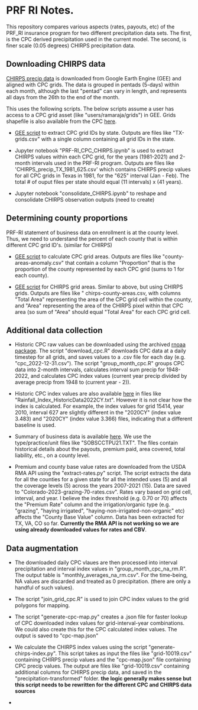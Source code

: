 # PRF RI Notes.

This repository compares various aspects (rates, payouts, etc) of the PRF_RI insurance program for two different precipitation data sets. The first, is the CPC derived precipitation used in the current model. The second, is finer scale (0.05 degrees) CHIRPS precipitation data. 

## Downloading CHIRPS data

[CHIRPS precip data](https://developers.google.com/earth-engine/datasets/catalog/UCSB-CHG_CHIRPS_PENTAD) is downloaded from Google Earth Engine (GEE) and aligned with CPC grids. The data is grouped in pentads (5-days) within each month, although the last "pentad" can vary in length, and represents all days from the 26th to the end of the month. 

This uses the following scripts. The below scripts assume a user has access to a CPC grid asset (like "users/ramaraja/grids") in GEE. Grids shapefile is also available from the CPC [here](https://pubfs-rma.fpac.usda.gov/pub/Miscellaneous_Files/VI_RI_Data/index.html).

- [GEE script](https://code.earthengine.google.com/1134e155755e81a955bebc20df4f9c62) to extract CPC grid IDs by state. Outputs are files like "TX-grids.csv" with a single column containing all grid IDs in the state.

- Jupyter notebook "PRF-RI_CPC_CHIRPS.ipynb" is used to extract CHIRPS values within each CPC grid, for the years (1981-2021) and 2-month intervals used in the PRF-RI program. Outputs are files like 'CHIRPS_precip_TX_1981_625.csv' which contains CHIRPS precip values for all CPC grids in Texas in 1981, for the "625" interval (Jan - Feb). The total # of ouput files per state should equal (11 intervals) x (41 years).

- Jupyter notebook "consolidate_CHIRPS.ipynb" to reshape and consolidate CHIRPS observation outputs (need to create)

## Determining county proportions

PRF-RI statement of business data on enrollment is at the county level. Thus, we need to understand the percent of each county that is within different CPC grid ID's. (similar for CHIRPS) 

- [GEE script](https://code.earthengine.google.com/bb14c742606a6e78d2394e2b79022fb2) to calculate CPC grid areas. Outputs are files like "county-areas-anomaly.csv" that contain a column "Proportion" that is the proportion of the county represented by each CPC grid (sums to 1 for each county).

- [GEE script](https://code.earthengine.google.com/11b9ab34fcaee8ec601e76fc7cb78532) for CHIRPS grid areas. Similar to above, but using CHIRPS grids. Outputs are files like " chirps-county-areas.csv, with columns "Total Area" representing the area of the CPC grid cell within the county, and "Area" representing the area of the CHIRPS pixel within that CPC area (so sum of "Area" should equal "Total Area" for each CPC grid cell.

## Additional data collection

- Historic CPC raw values can be downloaded using the archived [rnoaa package](https://github.com/ropensci/rnoaa). The script "download_cpc.R" downloads CPC data at a daily timestep for all grids, and saves values to a .csv file for each day (e.g. "cpc_2022-12-31.csv"). The script "group_month_cpc.R" groups CPC data into 2-month intervals, calculates interval sum precip for 1948-2022, and calculates CPC index values (current year precip divided by average precip from 1948 to (current year - 2)).

- Historic CPC index values are also available [here](https://pubfs-rma.fpac.usda.gov/pub/Miscellaneous_Files/VI_RI_Data/index.html) in files like "Rainfall_Index_HistoricData2022CY.txt". However it is not clear how the index is calculated. For example, the index values for grid 15414, year 2010, interval 627 are slightly different in the "2020CY" (index value 3.483) and "2020CY" (index value 3.366)  files, indicating that a different baseline is used.

- Summary of business data is available [here](https://www.rma.usda.gov/Information-Tools/Summary-of-Business/State-County-Crop-Summary-of-Business). We use the type/practice/unit files like "SOBSCCTPU21.TXT".
	The files contain historical details about the payouts, premium paid, area covered, total liability, etc., on a county level.

- Premium and county base value rates are downloaded from the USDA RMA API using the "extract-rates.py" script. The script extracts the data for all the counties for a given state for all the intended uses (5) and all the coverage levels (5) across the years 2007-2021 (15). Data are saved to "Colorado-2023-grazing-70-rates.csv". Rates vary based on grid cell, interval, and year. I believe the index threshold (e.g. 0.70 or 70) affects the "Premium Rate" column and the irrigation/organic type (e.g. "grazing", "haying irrigated", "haying-non-irrigated-non-organic" etc) affects the "County Base Value" column.  Data has been extracted for TX, VA, CO so far. **Currently the RMA API is not working so we are using already downloaded values for rates and CBV**.

## Data augmentation

- The downloaded daily CPC vlaues are then processed into interval precipitation and interval index values in "group_month_cpc_na_rm.R". The output table is "monthly_averages_na_rm.csv". For the time-being, NA values are discarded and treated as 0 precipitation. (there are only a handful of such values).

- The script "join_grid_cpc.R" is used to join CPC index values to the grid polygons for mapping. 
  
- The script "generate-cpc-map.py" creates a .json file for faster lookup of CPC downloaded index values for grid-interval-year combinations. We could also create this for the CPC calculated index values. The output is saved to "cpc-map.json"

- We calculate the CHIRPS index values using the script "generate-chirps-index.py". This script takes as input the files like "grid-10019.csv" containing CHIRPS precip values and the "cpc-map.json" file containing CPC precip values. The output are files like "grid-10019.csv" containing additional columns for CHIRPS precip data, and saved in the "precipitation-transformed" folder. **the logic generally makes sense but this script needs to be rewritten for the different CPC and CHIRPS data sources**

- 


